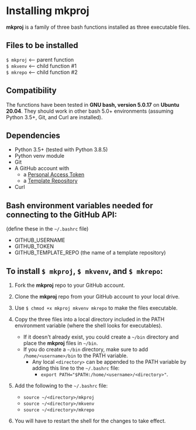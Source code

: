 # Installing mkproj  

**mkproj** is a family of three bash functions installed as three executable files.

## Files to be installed  
`$ mkproj` <-- parent function  
`$ mkvenv` <-- child function #1  
`$ mkrepo` <-- child function #2  
  
## Compatibility
The functions have been tested in **GNU bash, version 5.0.17** on **Ubuntu 20.04**.
They should work in other bash 5.0+ environments (assuming Python 3.5+, Git, and Curl are installed).

## Dependencies  
- Python 3.5+ (tested with Python 3.8.5)
- Python venv module  
- Git
- A GitHub account with
   - a [Personal Access Token](https://docs.github.com/en/free-pro-team@latest/github/authenticating-to-github/creating-a-personal-access-token)
   - a [Template Repository](https://docs.github.com/en/free-pro-team@latest/github/creating-cloning-and-archiving-repositories/creating-a-template-repository)
- Curl

## Bash environment variables needed for connecting to the GitHub API:
(define these in the `~/.bashrc` file)
- GITHUB_USERNAME
- GITHUB_TOKEN
- GITHUB_TEMPLATE_REPO (the name of a template repository)

## To install `$ mkproj`, `$ mkvenv`, and `$ mkrepo`:  

1) Fork the **mkproj** repo to your GitHub account.

2) Clone the **mkproj** repo from your GitHub account to your local drive.

3) Use `$ chmod +x mkproj mkvenv mkrepo` to make the files executable.

4) Copy the three files into a local directory included in the PATH environment variable (where the shell looks for executables).
   - If it doesn't already exist, you could create a `~/bin` directory and place the **mkproj** files in `~/bin`.  
   - If you do create a `~/bin` directory, make sure to add `/home/<username>/bin` to the PATH variable.  
      - Any local `<directory>` can be appended to the PATH variable by adding this line to the `~/.bashrc` file:  
         - `export PATH="$PATH:/home/<username>/<directory>"`. 
   
5) Add the following to the `~/.bashrc` file:
   - `source ~/<directory>/mkproj`
   - `source ~/<directory>/mkvenv`
   - `source ~/<directory>/mkrepo`

6) You will have to restart the shell for the changes to take effect. 
